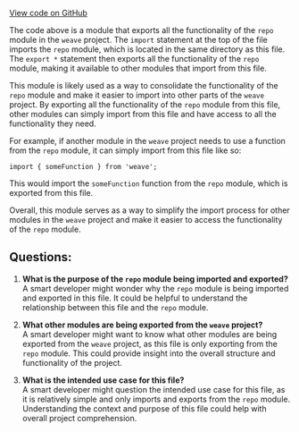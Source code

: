 [View code on GitHub](https://github.com/wandb/weave/weave-js/src/core/ops/custom/index.ts)

The code above is a module that exports all the functionality of the `repo` module in the `weave` project. The `import` statement at the top of the file imports the `repo` module, which is located in the same directory as this file. The `export *` statement then exports all the functionality of the `repo` module, making it available to other modules that import from this file.

This module is likely used as a way to consolidate the functionality of the `repo` module and make it easier to import into other parts of the `weave` project. By exporting all the functionality of the `repo` module from this file, other modules can simply import from this file and have access to all the functionality they need.

For example, if another module in the `weave` project needs to use a function from the `repo` module, it can simply import from this file like so:

```
import { someFunction } from 'weave';
```

This would import the `someFunction` function from the `repo` module, which is exported from this file.

Overall, this module serves as a way to simplify the import process for other modules in the `weave` project and make it easier to access the functionality of the `repo` module.
## Questions: 
 1. **What is the purpose of the `repo` module being imported and exported?**\
A smart developer might wonder why the `repo` module is being imported and exported in this file. It could be helpful to understand the relationship between this file and the `repo` module.

2. **What other modules are being exported from the `weave` project?**\
A smart developer might want to know what other modules are being exported from the `weave` project, as this file is only exporting from the `repo` module. This could provide insight into the overall structure and functionality of the project.

3. **What is the intended use case for this file?**\
A smart developer might question the intended use case for this file, as it is relatively simple and only imports and exports from the `repo` module. Understanding the context and purpose of this file could help with overall project comprehension.